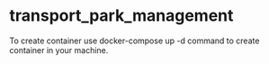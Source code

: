 # transport_park_management

To create container use docker-compose up -d command to create container in your machine.